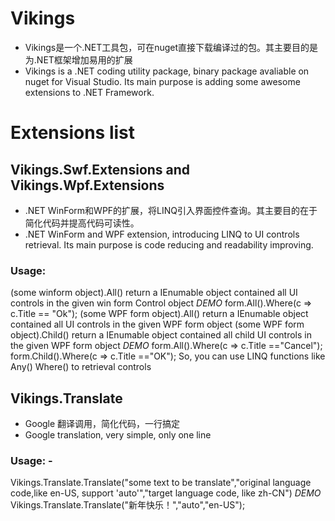 # Vikings
- Vikings是一个.NET工具包，可在nuget直接下载编译过的包。其主要目的是为.NET框架增加易用的扩展
- Vikings is a .NET coding utility package, binary package avaliable on nuget for Visual Studio. Its main purpose is adding some awesome extensions to .NET Framework.

# Extensions list
## Vikings.Swf.Extensions and Vikings.Wpf.Extensions
- .NET WinForm和WPF的扩展，将LINQ引入界面控件查询。其主要目的在于简化代码并提高代码可读性。
- .NET WinForm and WPF extension, introducing LINQ to UI controls retrieval. Its main purpose is code reducing and readability improving.
### Usage: 
(some winform object).All() return a IEnumable object contained all UI controls in the given win form Control object
*DEMO*
		form.All().Where(c => c.Title == "Ok");
(some WPF form object).All() return a IEnumable object contained all UI controls in the given WPF form object
(some WPF form object).Child() return a IEnumable object contained all child UI controls in the given WPF form object
*DEMO*
		form.All().Where(c => c.Title =="Cancel");
		form.Child().Where(c => c.Title =="OK");
So, you can use LINQ functions like Any() Where() to retrieval controls
	
## Vikings.Translate
- Google 翻译调用，简化代码，一行搞定
- Google translation, very simple, only one line
### Usage: - 
Vikings.Translate.Translate("some text to be translate","original language code,like en-US, support 'auto'","target language code, like zh-CN")
*DEMO*
		Vikings.Translate.Translate("新年快乐！","auto","en-US");
